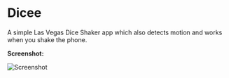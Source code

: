 # Dicee

A simple Las Vegas Dice Shaker app which also detects motion and works when you shake the phone.

**Screenshot:**

![Screenshot](https://github.com/anuragroy11/iOS11AppDevelopment/blob/master/Dicee/Dicee/DiceeSS.png "Screenshot") 
